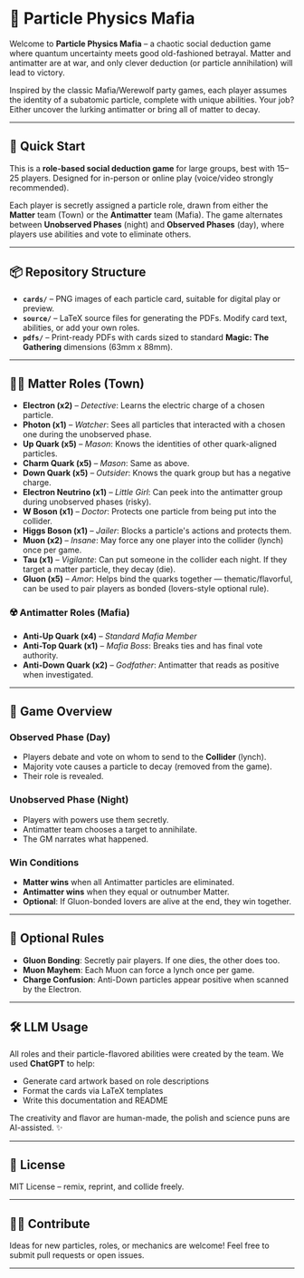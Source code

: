 # 🧪 Particle Physics Mafia

Welcome to **Particle Physics Mafia** – a chaotic social deduction game where quantum uncertainty meets good old-fashioned betrayal. Matter and antimatter are at war, and only clever deduction (or particle annihilation) will lead to victory.

Inspired by the classic Mafia/Werewolf party games, each player assumes the identity of a subatomic particle, complete with unique abilities. Your job? Either uncover the lurking antimatter or bring all of matter to decay.

---

## 🚀 Quick Start

This is a **role-based social deduction game** for large groups, best with 15–25 players. Designed for in-person or online play (voice/video strongly recommended).

Each player is secretly assigned a particle role, drawn from either the **Matter** team (Town) or the **Antimatter** team (Mafia). The game alternates between **Unobserved Phases** (night) and **Observed Phases** (day), where players use abilities and vote to eliminate others.

---

## 📦 Repository Structure
- **`cards/`** – PNG images of each particle card, suitable for digital play or preview.
- **`source/`** – LaTeX source files for generating the PDFs. Modify card text, abilities, or add your own roles.
- **`pdfs/`** – Print-ready PDFs with cards sized to standard **Magic: The Gathering** dimensions (63mm x 88mm).

---

## 🧍‍♂️ Matter Roles (Town)
- **Electron (x2)** – *Detective*: Learns the electric charge of a chosen particle.
- **Photon (x1)** – *Watcher*: Sees all particles that interacted with a chosen one during the unobserved phase.
- **Up Quark (x5)** – *Mason*: Knows the identities of other quark-aligned particles.
- **Charm Quark (x5)** – *Mason*: Same as above.
- **Down Quark (x5)** – *Outsider*: Knows the quark group but has a negative charge.
- **Electron Neutrino (x1)** – *Little Girl*: Can peek into the antimatter group during unobserved phases (risky).
- **W Boson (x1)** – *Doctor*: Protects one particle from being put into the collider.
- **Higgs Boson (x1)** – *Jailer*: Blocks a particle's actions and protects them.
- **Muon (x2)** – *Insane*: May force any one player into the collider (lynch) once per game.
- **Tau (x1)** – *Vigilante*: Can put someone in the collider each night. If they target a matter particle, they decay (die).
- **Gluon (x5)** – *Amor*: Helps bind the quarks together — thematic/flavorful, can be used to pair players as bonded (lovers-style optional rule).

### ☢️ Antimatter Roles (Mafia)
- **Anti-Up Quark (x4)** – *Standard Mafia Member*
- **Anti-Top Quark (x1)** – *Mafia Boss*: Breaks ties and has final vote authority.
- **Anti-Down Quark (x2)** – *Godfather*: Antimatter that reads as positive when investigated.

---

## 🎲 Game Overview

### Observed Phase (Day)
- Players debate and vote on whom to send to the **Collider** (lynch).
- Majority vote causes a particle to decay (removed from the game).
- Their role is revealed.

### Unobserved Phase (Night)
- Players with powers use them secretly.
- Antimatter team chooses a target to annihilate.
- The GM narrates what happened.

### Win Conditions
- **Matter wins** when all Antimatter particles are eliminated.
- **Antimatter wins** when they equal or outnumber Matter.
- **Optional**: If Gluon-bonded lovers are alive at the end, they win together.

---

## 🧠 Optional Rules

- **Gluon Bonding**: Secretly pair players. If one dies, the other does too.
- **Muon Mayhem**: Each Muon can force a lynch once per game.
- **Charge Confusion**: Anti-Down particles appear positive when scanned by the Electron.

---

## 🛠️ LLM Usage

All roles and their particle-flavored abilities were created by the team. We used **ChatGPT** to help:

- Generate card artwork based on role descriptions
- Format the cards via LaTeX templates
- Write this documentation and README

The creativity and flavor are human-made, the polish and science puns are AI-assisted. ✨

---

## 📘 License

MIT License – remix, reprint, and collide freely.

---

## 👩‍🔬 Contribute

Ideas for new particles, roles, or mechanics are welcome! Feel free to submit pull requests or open issues.

---
